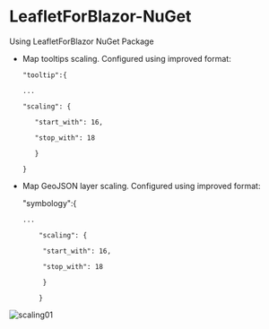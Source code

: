 # LeafletForBlazor-NuGet
 Using LeafletForBlazor NuGet Package

 - Map tooltips scaling. Configured using improved format:

       "tooltip":{

       ...
   
       "scaling": {
       
          "start_with": 16,

          "stop_with": 18
        
          }
          
       }

 - Map GeoJSON layer scaling. Configured using improved format:

      "symbology":{
   
       ...

           "scaling": {

            "start_with": 16,

            "stop_with": 18

            }

           }

![scaling01](https://user-images.githubusercontent.com/8348463/221374917-8a662947-6ae7-4ddb-9cf7-7ae79329c72b.gif)
